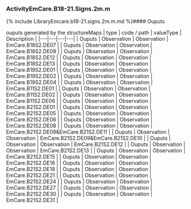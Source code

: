 ### ActivityEmCare.B18-21.Signs.2m.m

{% include LibraryEmcare.b18-21.signs.2m.m.md %}#### Ouputs

ouputs generated by the structureMaps
 | type | code / path | valueType | Description |
 |---|---|---|---|
| Ouputs | Observation | Observation | EmCare.B18S2.DE07 |
| Ouputs | Observation | Observation | EmCare.B18S2.DE08 |
| Ouputs | Observation | Observation | EmCare.B18S2.DE12 |
| Ouputs | Observation | Observation | EmCare.B18S2.DE13 |
| Ouputs | Observation | Observation | EmCare.B19S2.DE01 |
| Ouputs | Observation | Observation | EmCare.B19S2.DE02 |
| Ouputs | Observation | Observation | EmCare.B19S2.DE04 |
| Ouputs | Observation | Observation | EmCare.B11S2.DE01 |
| Ouputs | Observation | Observation | EmCare.B11S2.DE02 |
| Ouputs | Observation | Observation | EmCare.B11S2.DE06 |
| Ouputs | Observation | Observation | EmCare.B21S2.DE01 |
| Ouputs | Observation | Observation | EmCare.B21S2.DE05 |
| Ouputs | Observation | Observation | EmCare.B21S2.DE06 |
| Ouputs | Observation | Observation | EmCare.B21S2.DE08 |
| Ouputs | Observation | Observation | EmCare.B21S2.DE09&EmCare.B21S2.DE11 |
| Ouputs | Observation | Observation | EmCare.B21S2.DE09&EmCare.B21S2.DE10 |
| Ouputs | Observation | Observation | EmCare.B21S2.DE12 |
| Ouputs | Observation | Observation | EmCare.B21S2.DE13 |
| Ouputs | Observation | Observation | EmCare.B21S2.DE15 |
| Ouputs | Observation | Observation | EmCare.B21S2.DE16 |
| Ouputs | Observation | Observation | EmCare.B21S2.DE18 |
| Ouputs | Observation | Observation | EmCare.B21S2.DE21 |
| Ouputs | Observation | Observation | EmCare.B21S2.DE24 |
| Ouputs | Observation | Observation | EmCare.B21S2.DE27 |
| Ouputs | Observation | Observation | EmCare.B21S2.DE30 |
| Ouputs | Observation | Observation | EmCare.B21S2.DE31 |

